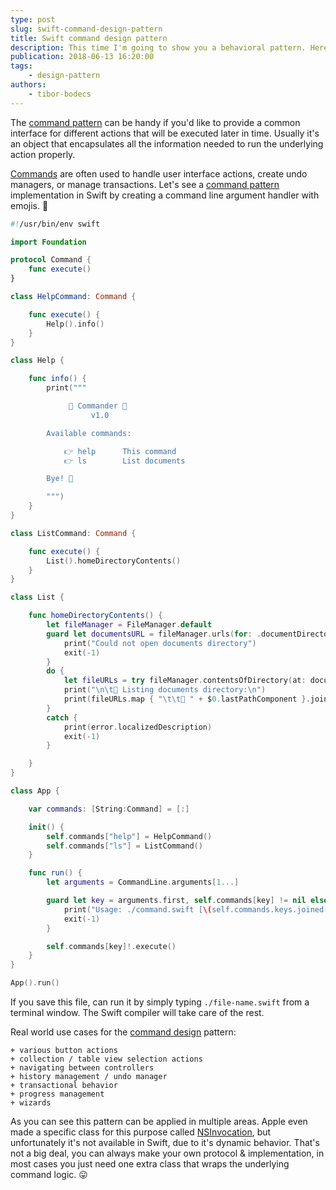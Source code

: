```yaml
---
type: post
slug: swift-command-design-pattern
title: Swift command design pattern
description: This time I'm going to show you a behavioral pattern. Here is a little example of the command design patten written in Swift.
publication: 2018-06-13 16:20:00
tags: 
    - design-pattern
authors:
    - tibor-bodecs
---
```


The [command pattern](https://en.wikipedia.org/wiki/Command_pattern) can be handy if you'd like to provide a common interface for different actions that will be executed later in time. Usually it's an object that encapsulates all the information needed to run the underlying action properly.

[Commands](https://medium.com/@NilStack/swift-world-design-patterns-command-cc9c56544bf0) are often used to handle user interface actions, create undo managers, or manage transactions. Let's see a [command pattern](https://medium.com/design-patterns-in-swift/design-patterns-in-swift-command-pattern-b95a1f4bbc45) implementation in Swift by creating a command line argument handler with emojis. 💾

```swift
#!/usr/bin/env swift

import Foundation

protocol Command {
    func execute()
}

class HelpCommand: Command {

    func execute() {
        Help().info()
    }
}

class Help {

    func info() {
        print("""

             🤖 Commander 🤖
                  v1.0

        Available commands:

            👉 help      This command
            👉 ls        List documents

        Bye! 👋

        """)
    }
}

class ListCommand: Command {

    func execute() {
        List().homeDirectoryContents()
    }
}

class List {

    func homeDirectoryContents() {
        let fileManager = FileManager.default
        guard let documentsURL = fileManager.urls(for: .documentDirectory, in: .userDomainMask).first else {
            print("Could not open documents directory")
            exit(-1)
        }
        do {
            let fileURLs = try fileManager.contentsOfDirectory(at: documentsURL, includingPropertiesForKeys: nil)
            print("\n\t📁 Listing documents directory:\n")
            print(fileURLs.map { "\t\t💾 " + $0.lastPathComponent }.joined(separator: "\n\n") + "\n" )
        }
        catch {
            print(error.localizedDescription)
            exit(-1)
        }

    }
}

class App {

    var commands: [String:Command] = [:]

    init() {
        self.commands["help"] = HelpCommand()
        self.commands["ls"] = ListCommand()
    }

    func run() {
        let arguments = CommandLine.arguments[1...]

        guard let key = arguments.first, self.commands[key] != nil else {
            print("Usage: ./command.swift [\(self.commands.keys.joined(separator: "|"))]")
            exit(-1)
        }

        self.commands[key]!.execute()
    }
}

App().run()
```

If you save this file, can run it by simply typing `./file-name.swift` from a terminal window. The Swift compiler will take care of the rest.

Real world use cases for the [command design](https://tech.okcupid.com/command-patterns-and-uicollectionview/) pattern:

    + various button actions
    + collection / table view selection actions
    + navigating between controllers
    + history management / undo manager
    + transactional behavior
    + progress management
    + wizards

As you can see this pattern can be applied in multiple areas. Apple even made a specific class for this purpose called [NSInvocation](https://developer.apple.com/documentation/foundation/nsinvocation), but unfortunately it's not available in Swift, due to it's dynamic behavior. That's not a big deal, you can always make your own protocol & implementation, in most cases you just need one extra class that wraps the underlying command logic. 😛
